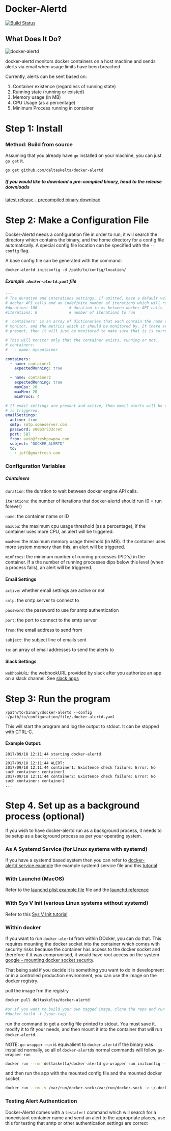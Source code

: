 # Docker-Alertd

[![Build Status](https://travis-ci.org/deltaskelta/docker-alertd.svg?branch=master)](https://travis-ci.org/deltaskelta/docker-alertd)

## What Does It Do?

![docker-alertd](./docker-alertd.gif)

docker-alertd monitors docker containers on a host machine and sends alerts via email when
usage limits have been breached.

Currently, alerts can be sent based on:

1. Container existence (regardless of running state)
2. Running state (running or existed)
3. Memory usage (in MB)
4. CPU Usage (as a percentage)
5. Minimum Process running in container

# Step 1: Install

### Method: Build from source

Assuming that you already have `go` installed on your machine, you can just `go get` it.

```
go get github.com/deltaskelta/docker-alertd
```

##### If you would like to download a pre-compiled binary, head to the release downloads

[latest release - precompiled binary download](https://github.com/deltaskelta/docker-alertd/releases/latest)

# Step 2: Make a Configuration File

Docker-Alertd needs a configuration file in order to run, it will search the directory
which contains the binary, and the home directory for a config file automatically. A
special config file location can be specified with the `--config` flag.

A base config file can be generated with the command:

```
docker-alertd initconfig -d /path/to/config/location/
```

##### Example `.docker-alertd.yaml` file
```yaml
---
# The duration and interations settings, if omitted, have a default value of 100ms between
# docker API calls and an indefinite number of iterations which will run the monitor forever
#duration: 100				# duration in ms between docker API calls
#iterations: 0				# number of iterations to run

# 'containers' is an array of dictionaries that each contain the name of a container to
# monitor, and the metrics which it should be monitored by. If there are no metrics
# present, then it will just be monitored to make sure that is is currently up.

# This will monitor only that the container exists, running or not...
# containers:
#   - name: mycontainer

containers:
  - name: container1
    expectedRunning: true

  - name: container2
    expectedRunning: true
    maxCpu: 20
    maxMem: 20
    minProcs: 4

# If email settings are present and active, then email alerts will be sent when an alert
# is triggered.
emailSettings:
  active: true
  smtp: smtp.someserver.com
  password: s00p3rS33cret
  port: 587
  from: auto@freshpowpow.com
  subject: "DOCKER_ALERTD"
  to:
    - jeff@gnarfresh.com
```

### Configuration Variables

##### Containers
`duration`: the duration to wait between docker engine API calls.

`iterations`:  the number of iterations that docker-alertd should run (0 = run forever)

`name`: the container name or ID

`maxCpu`: the maximum cpu usage threshold (as a percentage), if the container uses more
CPU, an alert will be triggered.

`maxMem`: the maximum memory usage threshold (in MB). If the container uses more system
memory than this, an alert will be triggered.

`minProcs`: the minimum number of running processes (PID's) in the container. If a the
number of running processes dips below this level (when a process fails), an alert will
be triggered.

#### Email Settings
`active`: whether email settings are active or not

`smtp`: the smtp server to connect to

`password`: the password to use for smtp authentication

`port`: the port to connect to the smtp server

`from`: the email address to send from

`subject`: the subject line of emails sent

`to`: an array of email addresses to send the alerts to

#### Slack Settings

`webhookURL`: the webhookURL provided by slack after you authorize an app on a slack
channel. See [slack apps](https://api.slack.com/apps)

# Step 3: Run the program

```
/path/to/binary/docker-alertd --config ~/path/to/configuration/file/.docker-alertd.yaml
```

This will start the program and log the output to stdout. It can be stopped with CTRL-C.

#### Example Output:

```
2017/09/18 12:11:44 starting docker-alertd
------------------------------
2017/09/18 12:11:44 ALERT:
2017/09/18 12:11:44 container1: Existence check failure: Error: No such container: container1
2017/09/18 12:11:44 container2: Existence check failure: Error: No such container: container2
...
```

# Step 4. Set up as a background process (optional)

If you wish to have docker-alertd run as a background process, it needs to be setup as a
background process as per your operating system.

### As A Systemd Service (for Linux systems with systemd)

If you have a systemd based system then you can refer to [docker-alertd.service.example](https://github.com/deltaskelta/docker-alertd/blob/master/docker-alertd.service.example)
the example systemd service file and this [tutorial](https://www.digitalocean.com/community/tutorials/how-to-use-systemctl-to-manage-systemd-services-and-units)

### With Launchd (MacOS)

Refer to the [launchd plist example file](https://github.com/deltaskelta/docker-alertd/blob/master/com.github.docker-alertd.plist.example) file and the [launchd reference](http://www.launchd.info/)

### With Sys V Init (various Linux systems without systemd)

Refer to this [Sys V Init tutorial](https://www.cyberciti.biz/tips/linux-write-sys-v-init-script-to-start-stop-service.html)

### Within docker

If you want to run `docker-alertd` from within DOcker, you can do that. This requires
mounting the docker socket into the container which comes with security risks because the
container has access to the docker socket and therefore if it was compromised, it would
have root access on the system [google - mounting docker socket security](https://www.google.co.kr/search?q=mounting+docker+socket+secuity).

That being said if you decide it is something you want to do in development or in a
controlled production environment, you can use the image on the docker registry.

pull the image frm the registry

```bash
docker pull deltaskelta/docker-alertd

#or if you want to build your own tagged image, clone the repo and run
#docker build -t [your-tag] .
```

run the command to get a config file printed to stdout. You must save it, modify it to fit
your needs, and then mount it into the container that will run `docker-alertd`.

NOTE: `go-wrapper run` is equivalient to `docker-alertd` if the binary was installed
normally, so all of `docker-alertd`s normal commands will follow `go-wrapper run`

```bash
docker run --rm  deltaskelta/docker-alertd go-wrapper run initconfig --stdout
```

and then run the app with the mounted config file and the mounted docker socket.

```bash
docker run --rm -v /var/run/docker.sock:/var/run/docker.sock -v ~/.docker-aled.yaml:/root/.docker-alertd.yaml deltaskelta/docker-alertd
```

### Testing Alert Authentication

Docker-Alertd comes with a `testalert` command which will search for a nonexistant
container name and send an alert to the appropriate places, use this for testing that
smtp or other authentication settings are correct
